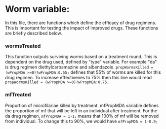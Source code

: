 

# Worm variable:
In this file, there are functions which define the efficacy of drug regimens. This is important for testing the impact of improved drugs. These functions are briefly described below.

### wormsTreated
This function outputs surviving worms based on a treatment round. This is dependent on the drug used, defined by "type" variable. For example "da" is drug regimen diethylcarbamazine and albendazole. ``` propWormsKilled = (wPropMDA >=0)?wPropMDA:0.55; ``` defines that 55% of worms are killed for this drug regimen. To increase effectivenes to 75% then this line would read ``` propWormsKilled = (wPropMDA >=0)?wPropMDA:0.75; ```
### mfTreated
Proportion of microfilariae killed by treatment. mfPropMDA variable defines the proportion of mf that will be left in an individual after treatment. For the da drug regimen, ```mfPropMDA = 1-1;``` means that 100% of mf will be removed from individual. To change this to 90%, we would have ```mfPropMDA = 1-0.9;```

